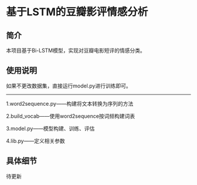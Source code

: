 # 基于LSTM的豆瓣影评情感分析
## 简介

本项目基于Bi-LSTM模型，实现对豆瓣电影短评的情感分类。

## 使用说明
如果不更改数据集，直接运行model.py进行训练即可。

------

1.word2sequence.py——构建将文本转换为序列的方法

2.build_vocab——使用word2sequence按词频构建词表

3.model.py——模型构建、训练、评估

4.lib.py——定义相关参数

## 具体细节

待更新

